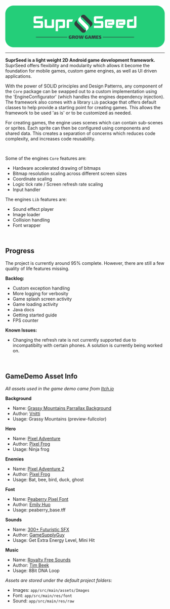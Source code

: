
<p align="center">
<img src="DemoApp/src/main/res/drawable-v24/suprseed_widebanner.png" width=650 title="SuprSeed - Grow Games">
</p>

---

**SuprSeed is a light weight 2D Android game development framework.** SuprSeed offers flexibility and modularity which allows it become the foundation for mobile games, custom game engines, as well as UI driven applications.

With the power of SOLID principles and Design Patterns, any component of the `Core` package can be swapped out to a custom implementation using the 'EngineConfigurator' (which handles the engines dependency injection). The framework also comes with a library `Lib` package that offers default classes to help provide a starting point for creating games. This allows the framework to be used 'as is' or to be customized as needed.

For creating games, the engine uses scenes which can contain sub-scenes or sprites. Each sprite can then be configured using components and shared data. This creates a separation of concerns which reduces code complexity, and increases code reusability.

<br/>

Some of the engines `Core` features are:
- Hardware accelerated drawing of bitmaps
- Bitmap resolution scaling across different screen sizes
- Coordinate scaling
- Logic tick rate / Screen refresh rate scaling
- Input handler

The engines `Lib` features are:
- Sound effect player
- Image loader
- Collision handling
- Font wrapper





<br/>

Progress
---

The project is currently around 95% complete. However, there are still a few quality of life features missing.

**Backlog:**
- Custom exception handling
- More logging for verbosity
- Game splash screen activity
- Game loading activity
- Java docs
- Getting started guide
- FPS counter

**Known Issues:**
- Changing the refresh rate is not currently supported due to incompatibilty with certain phones. A solution is currently being worked on.





<br/>

GameDemo Asset Info
---

*All assets used in the game demo came from [Itch.io](https://itch.io/)*

**Background**
- Name: [Grassy Mountains Parrallax Background](https://vnitti.itch.io/grassy-mountains-parallax-background)
- Author: [Vnitti](https://vnitti.itch.io/)
- Usage: Grassy Mountains (preview-fullcolor)

**Hero**
- Name: [Pixel Adventure](https://pixelfrog-assets.itch.io/pixel-adventure-1)
- Author: [Pixel Frog](https://pixelfrog-assets.itch.io/)
- Usage: Ninja frog

**Enemies**
- Name: [Pixel Adventure 2](https://pixelfrog-assets.itch.io/pixel-adventure-2)
- Author: [Pixel Frog](https://pixelfrog-assets.itch.io/)
- Usage: Bat, bee, bird, duck, ghost

**Font**
- Name: [Peaberry Pixel Font](https://emhuo.itch.io/peaberry-pixel-font)
- Author: [Emily Huo](https://emhuo.itch.io/)
- Usage: peaberry_base.tff

**Sounds**
- Name: [300+ Futuristic SFX](https://gamesupply.itch.io/300-futuristic-sfx-with-names)
- Author: [GameSupplyGuy](https://gamesupply.itch.io/)
- Usage: Get Extra Energy Level,  Mini Hit

**Music**
- Name: [Royalty Free Sounds](https://timbeek.itch.io/royalty-free-music-pack)
- Author: [Tim Beek](https://timbeek.itch.io/)
- Usage: 8Bit DNA Loop

*Assets are stored under the default project folders:*
- Images: `app/src/main/assets/Images`
- Font: `app/src/main/res/font`
- Sound: `app/src/main/res/raw`
